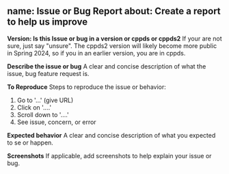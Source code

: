 name: Issue or Bug Report
about: Create a report to help us improve
---

**Version: Is this Issue or bug in a version or cppds or cppds2**
If your are not sure, just say "unsure". The cppds2 version will likely become more public in Spring 2024, so if you in an earlier version, you are in cppds.

**Describe the issue or bug**
A clear and concise description of what the issue, bug feature request is.

**To Reproduce**
Steps to reproduce the issue or behavior:
1. Go to '...' (give URL)
2. Click on '....'
3. Scroll down to '....'
4. See issue, concern, or error

**Expected behavior**
A clear and concise description of what you expected to se or happen.

**Screenshots**
If applicable, add screenshots to help explain your issue or bug.
